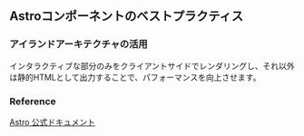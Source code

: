 ## Astroコンポーネントのベストプラクティス

### アイランドアーキテクチャの活用

インタラクティブな部分のみをクライアントサイドでレンダリングし、それ以外は静的HTMLとして出力することで、パフォーマンスを向上させます。

### Reference

[Astro 公式ドキュメント](https://astro.build/docs/)
